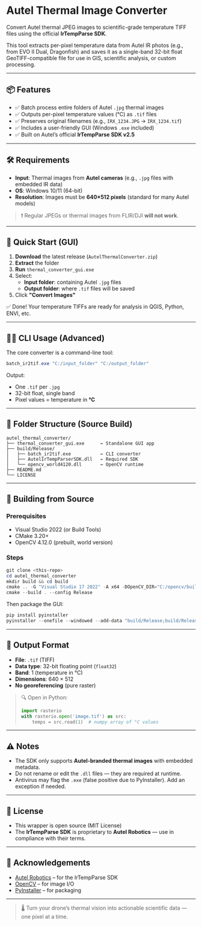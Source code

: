 # Autel Thermal Image Converter

Convert Autel thermal JPEG images to scientific-grade temperature TIFF files using the official **IrTempParse SDK**.

This tool extracts per-pixel temperature data from Autel IR photos (e.g., from EVO II Dual, Dragonfish) and saves it as a single-band 32-bit float GeoTIFF-compatible file for use in GIS, scientific analysis, or custom processing.

---

## 📦 Features

- ✅ Batch process entire folders of Autel `.jpg` thermal images  
- ✅ Outputs per-pixel temperature values (°C) as `.tif` files  
- ✅ Preserves original filenames (e.g., `IRX_1234.JPG` → `IRX_1234.tif`)  
- ✅ Includes a user-friendly GUI (Windows `.exe` included)  
- ✅ Built on Autel’s official **IrTempParse SDK v2.5**

---

## 🛠️ Requirements

- **Input**: Thermal images from **Autel cameras** (e.g., `.jpg` files with embedded IR data)
- **OS**: Windows 10/11 (64-bit)
- **Resolution**: Images must be **640×512 pixels** (standard for many Autel models)

> ❗ Regular JPEGs or thermal images from FLIR/DJI **will not work**.

---

## 🚀 Quick Start (GUI)

1. **Download** the latest release (`AutelThermalConverter.zip`)
2. **Extract** the folder
3. **Run** `thermal_converter_gui.exe`
4. Select:
   - **Input folder**: containing Autel `.jpg` files
   - **Output folder**: where `.tif` files will be saved
5. Click **"Convert Images"**

✅ Done! Your temperature TIFFs are ready for analysis in QGIS, Python, ENVI, etc.

---

## 🧑‍💻 CLI Usage (Advanced)

The core converter is a command-line tool:

```powershell
batch_ir2tif.exe "C:/input_folder" "C:/output_folder"
```

Output:
- One `.tif` per `.jpg`
- 32-bit float, single band
- Pixel values = temperature in **°C**

---

## 📂 Folder Structure (Source Build)

```
autel_thermal_converter/
├── thermal_converter_gui.exe      ← Standalone GUI app
├── build/Release/
│   ├── batch_ir2tif.exe           ← CLI converter
│   ├── AutelIrTempParserSDK.dll   ← Required SDK
│   └── opencv_world4120.dll       ← OpenCV runtime
├── README.md
└── LICENSE
```

---

## 🔧 Building from Source

### Prerequisites
- Visual Studio 2022 (or Build Tools)
- CMake 3.20+
- OpenCV 4.12.0 (prebuilt, world version)

### Steps
```powershell
git clone <this-repo>
cd autel_thermal_converter
mkdir build && cd build
cmake .. -G "Visual Studio 17 2022" -A x64 -DOpenCV_DIR="C:/opencv/build"
cmake --build . --config Release
```

Then package the GUI:
```powershell
pip install pyinstaller
pyinstaller --onefile --windowed --add-data "build/Release;build/Release" thermal_converter_gui.py
```

---

## 📄 Output Format

- **File**: `.tif` (TIFF)
- **Data type**: 32-bit floating point (`float32`)
- **Band**: 1 (temperature in °C)
- **Dimensions**: 640 × 512
- **No georeferencing** (pure raster)

> 🔍 Open in Python:
> ```python
> import rasterio
> with rasterio.open('image.tif') as src:
>     temps = src.read(1)  # numpy array of °C values
> ```

---

## ⚠️ Notes

- The SDK only supports **Autel-branded thermal images** with embedded metadata.
- Do not rename or edit the `.dll` files — they are required at runtime.
- Antivirus may flag the `.exe` (false positive due to PyInstaller). Add an exception if needed.

---

## 📜 License

- This wrapper is open source (MIT License)
- The **IrTempParse SDK** is proprietary to **Autel Robotics** — use in compliance with their terms.

---

## 🙏 Acknowledgements

- [Autel Robotics](https://www.autelrobotics.com/) – for the IrTempParse SDK
- [OpenCV](https://opencv.org/) – for image I/O
- [PyInstaller](https://www.pyinstaller.org/) – for packaging

---

> 🌡️ Turn your drone’s thermal vision into actionable scientific data — one pixel at a time.